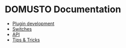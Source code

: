# DOMUSTO Documentation

- [Plugin development](development-plugin.md)
- [Switches](switches.md)
- [API](api.md)
- [Tips & Tricks](tips-and-tricks.md)

